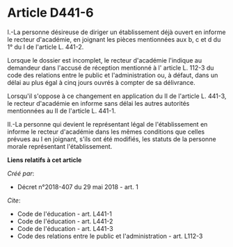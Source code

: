 # Article D441-6

I.-La personne désireuse de diriger un établissement déjà ouvert en informe le recteur d'académie, en joignant les pièces
mentionnées aux b, c et d du 1° du I de l'article L. 441-2. 

Lorsque le dossier est incomplet, le recteur d'académie l'indique au demandeur dans l'accusé de réception mentionné à l'
article L. 112-3 du code des relations entre le public et l'administration  ou, à défaut, dans un délai au plus égal à cinq
jours ouvrés à compter de sa délivrance. 

Lorsqu'il s'oppose à ce changement en application du II de l'article L. 441-3, le recteur d'académie en informe sans délai
les autres autorités mentionnées au II de l'article L. 441-1. 

II.-La personne qui devient le représentant légal de l'établissement en informe le recteur d'académie dans les mêmes
conditions que celles prévues au I en joignant, s'ils ont été modifiés, les statuts de la personne morale représentant
l'établissement.

**Liens relatifs à cet article**

_Créé par_:

  - Décret n°2018-407 du 29 mai 2018 - art. 1

_Cite_:

  - Code de l'éducation - art. L441-1
  - Code de l'éducation - art. L441-2
  - Code de l'éducation - art. L441-3
  - Code des relations entre le public et l'administration - art. L112-3

